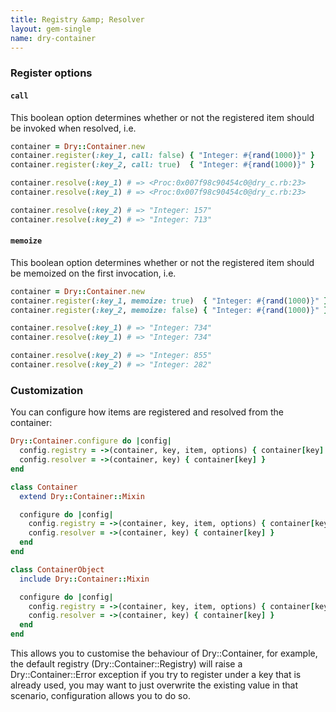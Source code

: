 ```yaml
---
title: Registry &amp; Resolver
layout: gem-single
name: dry-container
---
```


### Register options

#### `call`

This boolean option determines whether or not the registered item should be invoked when resolved, i.e.

```ruby
container = Dry::Container.new
container.register(:key_1, call: false) { "Integer: #{rand(1000)}" }
container.register(:key_2, call: true)  { "Integer: #{rand(1000)}" }

container.resolve(:key_1) # => <Proc:0x007f98c90454c0@dry_c.rb:23>
container.resolve(:key_1) # => <Proc:0x007f98c90454c0@dry_c.rb:23>

container.resolve(:key_2) # => "Integer: 157"
container.resolve(:key_2) # => "Integer: 713"
```

#### `memoize`

This boolean option determines whether or not the registered item should be memoized on the first invocation, i.e.

```ruby
container = Dry::Container.new
container.register(:key_1, memoize: true)  { "Integer: #{rand(1000)}" }
container.register(:key_2, memoize: false) { "Integer: #{rand(1000)}" }

container.resolve(:key_1) # => "Integer: 734"
container.resolve(:key_1) # => "Integer: 734"

container.resolve(:key_2) # => "Integer: 855"
container.resolve(:key_2) # => "Integer: 282"
```

### Customization

You can configure how items are registered and resolved from the container:

```ruby
Dry::Container.configure do |config|
  config.registry = ->(container, key, item, options) { container[key] = item }
  config.resolver = ->(container, key) { container[key] }
end

class Container
  extend Dry::Container::Mixin

  configure do |config|
    config.registry = ->(container, key, item, options) { container[key] = item }
    config.resolver = ->(container, key) { container[key] }
  end
end

class ContainerObject
  include Dry::Container::Mixin

  configure do |config|
    config.registry = ->(container, key, item, options) { container[key] = item }
    config.resolver = ->(container, key) { container[key] }
  end
end
```

This allows you to customise the behaviour of Dry::Container, for example, the default registry (Dry::Container::Registry) will raise a Dry::Container::Error exception if you try to register under a key that is already used, you may want to just overwrite the existing value in that scenario, configuration allows you to do so.
